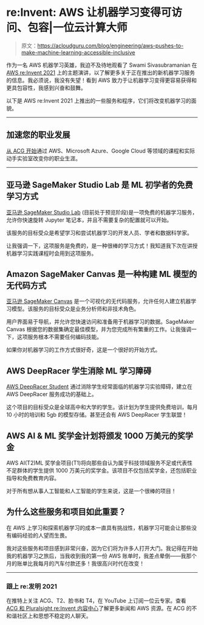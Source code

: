 # re:Invent: AWS 让机器学习变得可访问、包容|一位云计算大师

> 原文：<https://acloudguru.com/blog/engineering/aws-pushes-to-make-machine-learning-accessible-inclusive>

作为一名 AWS 机器学习英雄，我迫不及待地观看了 Swami Sivasubramanian 在 [AWS re:Invent 2021](https://acloudguru.com/blog/tag/reinvent2021) 上的主题演讲，以了解更多关于正在推出的新机器学习服务的信息。我必须说，我没有失望！看到 AWS 致力于让机器学习变得更容易获得和更具包容性，我感到兴奋和鼓舞。

以下是 AWS re:Invent 2021 上推出的一些服务和程序，它们将改变机器学习的面貌。

* * *

## 加速您的职业发展

[从 ACG 开始](https://acloudguru.com/pricing)通过 AWS、Microsoft Azure、Google Cloud 等领域的课程和实际动手实验室改变你的职业生涯。

* * *

## 亚马逊 SageMaker Studio Lab 是 ML 初学者的免费学习方式

[亚马逊 SageMaker Studio Lab](https://aws.amazon.com/about-aws/whats-new/2021/12/amazon-sagemaker-studio-lab-no-configuration-ml-service/) (目前处于预览阶段)是一项免费的机器学习服务，允许你快速旋转 Jupyter 笔记本，并且不需要复杂的配置就可以开始。

该服务的目标受众是希望学习和尝试机器学习的开发人员、学者和数据科学家。

让我强调一下，这项服务是免费的，是一种很棒的学习方式！我知道我下次在讲授机器学习实践课程时会用到这项服务。

## Amazon SageMaker Canvas 是一种构建 ML 模型的无代码方式

[亚马逊 SageMaker Canvas](https://aws.amazon.com/about-aws/whats-new/2021/11/amazon-sagemaker-canvas-machine-learning-models/) 是一个可视化的无代码服务，允许任何人建立机器学习模型。该服务的目标受众是业务分析师和非技术角色。

用户界面易于导航，并允许您快速访问和准备用于机器学习的数据。SageMaker Canvas 根据您的数据集确定最佳模型，并为您完成所有繁重的工作。让我强调一下，这项服务根本不需要任何编码技能。

如果你对机器学习的工作方式很好奇，这是一个很好的开始方式。

## AWS DeepRacer 学生消除 ML 学习障碍

[AWS DeepRacer Student](https://aws.amazon.com/about-aws/whats-new/2021/12/aws-deepracer-student/) 通过消除学生经常面临的机器学习实验障碍，建立在 AWS DeepRacer 服务成功的基础上。

这个项目的目标受众是全球高中和大学的学生。该计划为学生提供免费培训，每月 10 小时的培训和 5gb 的模型存储。甚至还会有 AWS DeepRacer 学生联盟！

## AWS AI & ML 奖学金计划将颁发 1000 万美元的奖学金

AWS AI(T2)ML 奖学金项目(T1)将向那些自认为属于科技领域服务不足或代表性不足群体的学生提供 1000 万美元的奖学金。该项目不仅包括奖学金，还包括职业指导和免费教育内容。

对于所有想从事人工智能和人工智能的学生来说，这是一个很棒的项目！

## 为什么这些服务和项目如此重要？

在 AWS 上学习和探索机器学习的成本一直具有挑战性，机器学习可能会让那些没有编码经验的人望而生畏。

我对这些服务和项目感到非常兴奋，因为它们将为许多人打开大门。我记得在开始我的机器学习之旅后，当我收到我的第一份 AWS 账单时，我差点晕倒——我那个月的账单比我每月的汽车付款还多！我很高兴时代在改变！

* * *

### 跟上 re:发明 2021

在推特上关注 ACG、T2、脸书和 T4，在 YouTube 上订阅一位云专家。查看 [ACG 和 Pluralsight re:Invent 内容中心](https://www.pluralsight.com/reinvent-2021)了解更多新闻和 AWS 资源。在 ACG 的不和谐社区上和思想不稳定的人聊天。